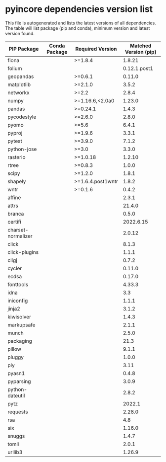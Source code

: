 # pyincore dependencies version list

This file is autogenerated and lists the latest versions of all dependencies. The table will list package (pip and conda), minimum version and latest version found.

| PIP Package | Conda Package | Required Version | Matched Version (pip) |
|-------------|---------------|------------------|-----------------------|
| fiona | | \>=1.8.4| 1.8.21 |
| folium | | | 0.12.1.post1 |
| geopandas | | \>=0.6.1| 0.11.0 |
| matplotlib | | \>=2.1.0| 3.5.2 |
| networkx | | \>=2.2| 2.8.4 |
| numpy | | \>=1.16.6,\<2.0a0| 1.23.0 |
| pandas | | \>=0.24.1| 1.4.3 |
| pycodestyle | | \>=2.6.0| 2.8.0 |
| pyomo | | \>=5.6| 6.4.1 |
| pyproj | | \>=1.9.6| 3.3.1 |
| pytest | | \>=3.9.0| 7.1.2 |
| python-jose | | \>=3.0| 3.3.0 |
| rasterio | | \>=1.0.18| 1.2.10 |
| rtree | | \>=0.8.3| 1.0.0 |
| scipy | | \>=1.2.0| 1.8.1 |
| shapely | | \>=1.6.4.post1wntr| 1.8.2 |
| wntr | | \>=0.1.6| 0.4.2 |
| affine | | | 2.3.1 |
| attrs | | | 21.4.0 |
| branca | | | 0.5.0 |
| certifi | | | 2022.6.15 |
| charset-normalizer | | | 2.0.12 |
| click | | | 8.1.3 |
| click-plugins | | | 1.1.1 |
| cligj | | | 0.7.2 |
| cycler | | | 0.11.0 |
| ecdsa | | | 0.17.0 |
| fonttools | | | 4.33.3 |
| idna | | | 3.3 |
| iniconfig | | | 1.1.1 |
| jinja2 | | | 3.1.2 |
| kiwisolver | | | 1.4.3 |
| markupsafe | | | 2.1.1 |
| munch | | | 2.5.0 |
| packaging | | | 21.3 |
| pillow | | | 9.1.1 |
| pluggy | | | 1.0.0 |
| ply | | | 3.11 |
| pyasn1 | | | 0.4.8 |
| pyparsing | | | 3.0.9 |
| python-dateutil | | | 2.8.2 |
| pytz | | | 2022.1 |
| requests | | | 2.28.0 |
| rsa | | | 4.8 |
| six | | | 1.16.0 |
| snuggs | | | 1.4.7 |
| tomli | | | 2.0.1 |
| urllib3 | | | 1.26.9 |
